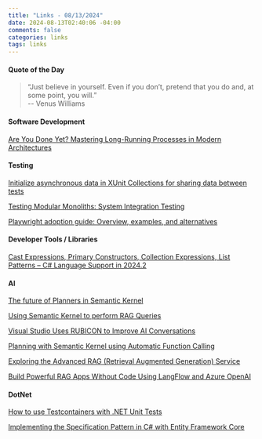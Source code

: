 ```yaml
---
title: "Links - 08/13/2024"
date: 2024-08-13T02:40:06 -04:00
comments: false
categories: links
tags: links
---
```


#### Quote of the Day

<blockquote>“Just believe in yourself. Even if you don’t, pretend that you do and, at some point, you will.”<br>
--  Venus Williams
</blockquote>

#### Software Development
[Are You Done Yet? Mastering Long-Running Processes in Modern Architectures](https://www.infoq.com/articles/mastering-long-running-processes/)

#### Testing
[Initialize asynchronous data in XUnit Collections for sharing data between tests](https://dev.to/tswiftma/initialize-asynchronous-data-in-xunit-collections-for-sharing-data-between-tests-39hc)

[Testing Modular Monoliths: System Integration Testing](https://www.milanjovanovic.tech/blog/testing-modular-monoliths-system-integration-testing)

[Playwright adoption guide: Overview, examples, and alternatives](https://blog.logrocket.com/playwright-adoption-guide/)

#### Developer Tools / Libraries
[Cast Expressions, Primary Constructors, Collection Expressions, List Patterns – C# Language Support in 2024.2](https://blog.jetbrains.com/dotnet/2024/08/09/cast-expressions-primary-constructors-collection-expressions-list-patterns-csharp-language-support-in-2024-2/)

#### AI
[The future of Planners in Semantic Kernel](https://devblogs.microsoft.com/semantic-kernel/the-future-of-planners-in-semantic-kernel/)

[Using Semantic Kernel to perform RAG Queries](https://jfarrell.net/2024/07/17/using-semantic-kernel-to-perform-rag-queries/)

[Visual Studio Uses RUBICON to Improve AI Conversations](https://visualstudiomagazine.com/Articles/2024/07/22/rubicon-visual-studio.aspx)

[Planning with Semantic Kernel using Automatic Function Calling](https://devblogs.microsoft.com/semantic-kernel/planning-with-semantic-kernel-using-automatic-function-calling/)

[Exploring the Advanced RAG (Retrieval Augmented Generation) Service](https://techcommunity.microsoft.com/t5/modern-work-app-consult-blog/exploring-the-advanced-rag-retrieval-augmented-generation/ba-p/4197836)

[Build Powerful RAG Apps Without Code Using LangFlow and Azure OpenAI](https://techcommunity.microsoft.com/t5/educator-developer-blog/build-powerful-rag-apps-without-code-using-langflow-and-azure/ba-p/4193542)

#### DotNet
[How to use Testcontainers with .NET Unit Tests](https://blog.jetbrains.com/dotnet/2023/10/24/how-to-use-testcontainers-with-dotnet-unit-tests/)

[Implementing the Specification Pattern in C# with Entity Framework Core](https://medium.com/@michaelmaurice410/implementing-the-specification-pattern-in-c-with-entity-framework-core-bac5d8522480)
